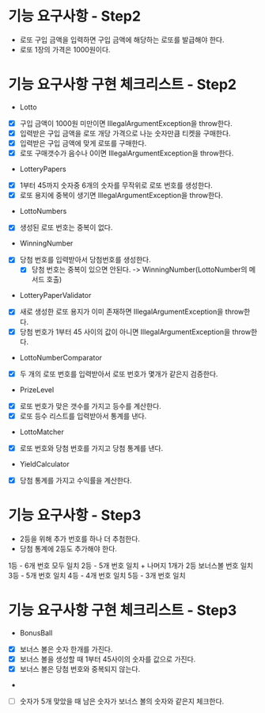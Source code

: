 # 기능 요구사항 - Step2

* 로또 구입 금액을 입력하면 구입 금액에 해당하는 로또를 발급해야 한다.
* 로또 1장의 가격은 1000원이다.

# 기능 요구사항 구현 체크리스트 - Step2

* Lotto

- [x] 구입 금액이 1000원 미만이면 IllegalArgumentException을 throw한다.
- [x] 입력받은 구입 금액을 로또 개당 가격으로 나눈 숫자만큼 티켓을 구매한다.
- [x] 입력받은 구입 금액에 맞게 로또를 구매한다.
- [x] 로또 구매갯수가 음수나 0이면 IllegalArgumentException을 throw한다.

* LotteryPapers

- [x] 1부터 45까지 숫자중 6개의 숫자를 무작위로 로또 번호를 생성한다.
- [x] 로또 용지에 중복이 생기면 IllegalArgumentException을 throw한다.

* LottoNumbers

- [x] 생성된 로또 번호는 중복이 없다.

* WinningNumber

- [x] 당첨 번호를 입력받아서 당첨번호를 생성한다.
    - [x] 당첨 번호는 중복이 있으면 안된다. -> WinningNumber(LottoNumber의 메서드 호출)

* LotteryPaperValidator

- [x] 새로 생성한 로또 용지가 이미 존재하면 IllegalArgumentException을 throw한다.
- [x] 당첨 번호가 1부터 45 사이의 값이 아니면 IllegalArgumentException을 throw한다.

* LottoNumberComparator

- [x] 두 개의 로또 번호를 입력받아서 로또 번호가 몇개가 같은지 검증한다.

* PrizeLevel

- [x] 로또 번호가 맞은 갯수를 가지고 등수를 계산한다.
- [x] 로또 등수 리스트를 입력받아서 통계를 낸다.

* LottoMatcher

- [x] 로또 번호와 당첨 번호를 가지고 당첨 통계를 낸다.

* YieldCalculator

- [x] 당첨 통계를 가지고 수익률을 계산한다.



# 기능 요구사항 - Step3

* 2등을 위해 추가 번호를 하나 더 추첨한다.
* 당첨 통계에 2등도 추가해야 한다.

1등 - 6개 번호 모두 일치
2등 - 5개 번호 일치 + 나머지 1개가 2등 보너스볼 번호 일치
3등 - 5개 번호 일치
4등 - 4개 번호 일치
5등 - 3개 번호 일치

# 기능 요구사항 구현 체크리스트 - Step3

* BonusBall

- [x] 보너스 볼은 숫자 한개를 가진다.
- [x] 보너스 볼을 생성할 때 1부터 45사이의 숫자를 값으로 가진다.
- [x] 보너스 볼은 당첨 번호와 중복되지 않는다.

* 

- [ ] 숫자가 5개 맞았을 때 남은 숫자가 보너스 볼의 숫자와 같은지 체크한다.
